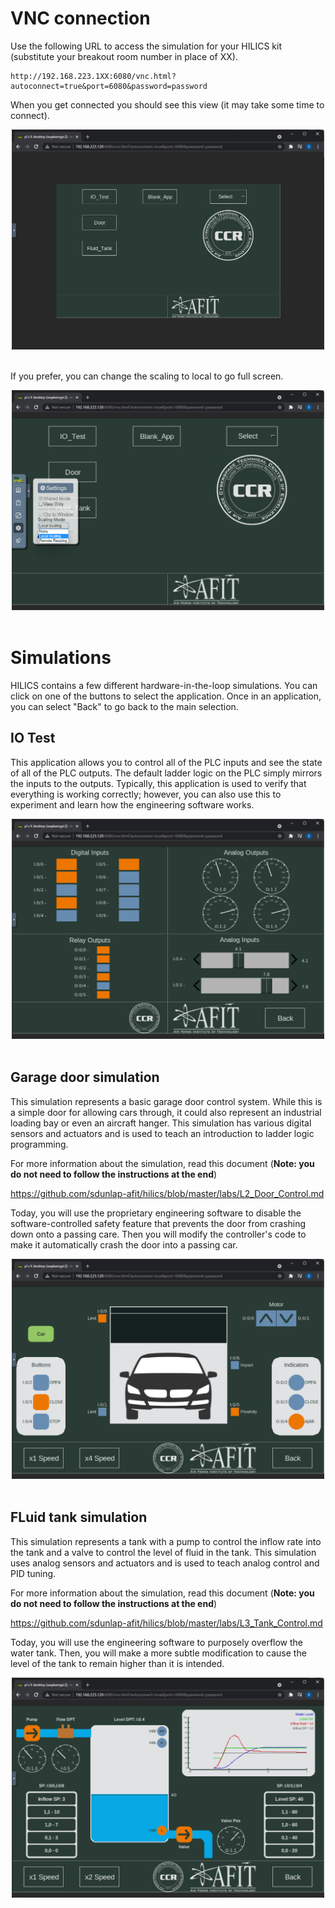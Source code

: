 
# VNC connection

Use the following URL to access the simulation for your HILICS kit (substitute your breakout room number in place of XX). 

```
http://192.168.223.1XX:6080/vnc.html?autoconnect=true&port=6080&password=password
```

When you get connected you should see this view (it may take some time to connect).

<div align="center">
<img src="./img/vnc1.png" width="500">
</div><br/>

If you prefer, you can change the scaling to local to go full screen.

<div align="center">
<img src="./img/vnc2.png" width="500">
</div><br/>


# Simulations

HILICS contains a few different hardware-in-the-loop simulations. You can click on one of the buttons to select the application. Once in an application, you can select "Back" to go back to the main selection.

## IO Test

This application allows you to control all of the PLC inputs and see the state of all of the PLC outputs. The default ladder logic on the PLC simply mirrors the inputs to the outputs. Typically, this application is used to verify that everything is working correctly; however, you can also use this to experiment and learn how the engineering software works. 

<div align="center">
<img src="./img/iotest1.png" width="500">
</div><br/>


## Garage door simulation

This simulation represents a basic garage door control system. While this is a simple door for allowing cars through, it could also represent an industrial loading bay or even an aircraft hanger. This simulation has various digital sensors and actuators and is used to teach an introduction to ladder logic programming.  

For more information about the simulation, read this document (**Note: you do not need to follow the instructions at the end**)

https://github.com/sdunlap-afit/hilics/blob/master/labs/L2_Door_Control.md

Today, you will use the proprietary engineering software to disable the software-controlled safety feature that prevents the door from crashing down onto a passing care. Then you will modify the controller's code to make it automatically crash the door into a passing car. 

<div align="center">
<img src="./img/door2.png" width="500">
</div><br/>

## FLuid tank simulation

This simulation represents a tank with a pump to control the inflow rate into the tank and a valve to control the level of fluid in the tank. This simulation uses analog sensors and actuators and is used to teach analog control and PID tuning. 

For more information about the simulation, read this document (**Note: you do not need to follow the instructions at the end**)

https://github.com/sdunlap-afit/hilics/blob/master/labs/L3_Tank_Control.md


Today, you will use the engineering software to purposely overflow the water tank. Then, you will make a more subtle modification to cause the level of the tank to remain higher than it is intended.

<div align="center">
<img src="./img/tank1.png" width="500">
</div><br/>